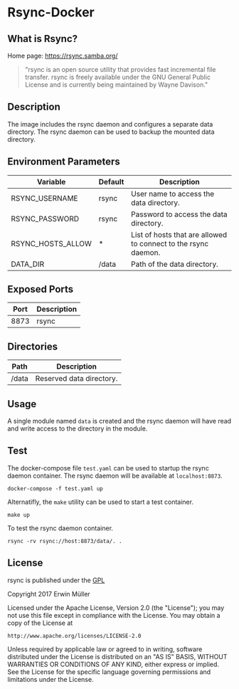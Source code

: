 # Rsync-Docker

## What is Rsync?

Home page: https://rsync.samba.org/

> "rsync is an open source utility that provides fast incremental file transfer. 
rsync is freely available under the GNU General Public License and is currently 
being maintained by Wayne Davison."

## Description

The image includes the rsync daemon and configures a separate data directory. 
The rsync daemon can be used to backup the mounted data directory.

## Environment Parameters

| Variable | Default | Description |
| ------------- | ------------- | ----- |
| RSYNC_USERNAME | rsync | User name to access the data directory. |
| RSYNC_PASSWORD | rsync | Password to access the data directory. |
| RSYNC_HOSTS_ALLOW | * | List of hosts that are allowed to connect to the rsync daemon. |
| DATA_DIR | /data | Path of the data directory. |

## Exposed Ports

| Port | Description |
| ------------- | ----- |
| 8873  | rsync |

## Directories

| Path | Description |
| ------------- | ----- |
| /data | Reserved data directory. |

## Usage

A single module named `data` is created and the rsync daemon will have
read and write access to the directory in the module.

## Test

The docker-compose file `test.yaml` can be used to startup the rsync daemon 
container. The rsync daemon will be available at `localhost:8873`.

```
docker-compose -f test.yaml up
```

Alternatifly, the `make` utility can be used to start a test container.

```
make up
```

To test the rsync daemon container.

```
rsync -rv rsync://host:8873/data/. .
```

## License

rsync is published under the [GPL](https://rsync.samba.org/GPL.html)

Copyright 2017 Erwin Müller

Licensed under the Apache License, Version 2.0 (the "License");
you may not use this file except in compliance with the License.
You may obtain a copy of the License at

    http://www.apache.org/licenses/LICENSE-2.0

Unless required by applicable law or agreed to in writing, software
distributed under the License is distributed on an "AS IS" BASIS,
WITHOUT WARRANTIES OR CONDITIONS OF ANY KIND, either express or implied.
See the License for the specific language governing permissions and
limitations under the License.
